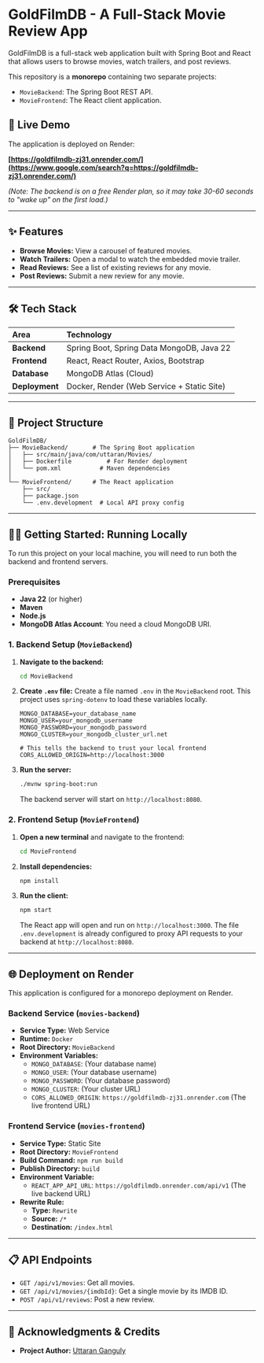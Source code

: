 # GoldFilmDB - A Full-Stack Movie Review App

GoldFilmDB is a full-stack web application built with Spring Boot and React that allows users to browse movies, watch trailers, and post reviews.

This repository is a **monorepo** containing two separate projects:

  * `MovieBackend`: The Spring Boot REST API.
  * `MovieFrontend`: The React client application.

## 🚀 Live Demo

The application is deployed on Render:

**[https://goldfilmdb-zj31.onrender.com/](https://www.google.com/search?q=https://goldfilmdb-zj31.onrender.com/)**

*(Note: The backend is on a free Render plan, so it may take 30-60 seconds to "wake up" on the first load.)*

-----

## ✨ Features

  * **Browse Movies:** View a carousel of featured movies.
  * **Watch Trailers:** Open a modal to watch the embedded movie trailer.
  * **Read Reviews:** See a list of existing reviews for any movie.
  * **Post Reviews:** Submit a new review for any movie.

-----

## 🛠 Tech Stack

| Area | Technology |
| :--- | :--- |
| **Backend** | Spring Boot, Spring Data MongoDB, Java 22 |
| **Frontend** | React, React Router, Axios, Bootstrap |
| **Database** | MongoDB Atlas (Cloud) |
| **Deployment** | Docker, Render (Web Service + Static Site) |

-----

## 📁 Project Structure

```
GoldFilmDB/
├── MovieBackend/       # The Spring Boot application
│   ├── src/main/java/com/uttaran/Movies/
│   ├── Dockerfile          # For Render deployment
│   └── pom.xml           # Maven dependencies
│
└── MovieFrontend/      # The React application
    ├── src/
    ├── package.json
    └── .env.development  # Local API proxy config
```

-----

## 🏃‍♂️ Getting Started: Running Locally

To run this project on your local machine, you will need to run both the backend and frontend servers.

### Prerequisites

  * **Java 22** (or higher)
  * **Maven**
  * **Node.js**
  * **MongoDB Atlas Account**: You need a cloud MongoDB URI.

### 1\. Backend Setup (`MovieBackend`)

1.  **Navigate to the backend:**

    ```bash
    cd MovieBackend
    ```

2.  **Create `.env` file:** Create a file named `.env` in the `MovieBackend` root. This project uses `spring-dotenv` to load these variables locally.

    ```
    MONGO_DATABASE=your_database_name
    MONGO_USER=your_mongodb_username
    MONGO_PASSWORD=your_mongodb_password
    MONGO_CLUSTER=your_mongodb_cluster_url.net

    # This tells the backend to trust your local frontend
    CORS_ALLOWED_ORIGIN=http://localhost:3000
    ```

3.  **Run the server:**

    ```bash
    ./mvnw spring-boot:run
    ```

    The backend server will start on `http://localhost:8080`.

### 2\. Frontend Setup (`MovieFrontend`)

1.  **Open a new terminal** and navigate to the frontend:

    ```bash
    cd MovieFrontend
    ```

2.  **Install dependencies:**

    ```bash
    npm install
    ```

3.  **Run the client:**

    ```bash
    npm start
    ```

    The React app will open and run on `http://localhost:3000`. The file `.env.development` is already configured to proxy API requests to your backend at `http://localhost:8080`.

-----

## 🌐 Deployment on Render

This application is configured for a monorepo deployment on Render.

### Backend Service (`movies-backend`)

  * **Service Type:** Web Service
  * **Runtime:** `Docker`
  * **Root Directory:** `MovieBackend`
  * **Environment Variables:**
      * `MONGO_DATABASE`: (Your database name)
      * `MONGO_USER`: (Your database username)
      * `MONGO_PASSWORD`: (Your database password)
      * `MONGO_CLUSTER`: (Your cluster URL)
      * `CORS_ALLOWED_ORIGIN`: `https://goldfilmdb-zj31.onrender.com` (The live frontend URL)

### Frontend Service (`movies-frontend`)

  * **Service Type:** Static Site
  * **Root Directory:** `MovieFrontend`
  * **Build Command:** `npm run build`
  * **Publish Directory:** `build`
  * **Environment Variable:**
      * `REACT_APP_API_URL`: `https://goldfilmdb.onrender.com/api/v1` (The live backend URL)
  * **Rewrite Rule:**
      * **Type:** `Rewrite`
      * **Source:** `/*`
      * **Destination:** `/index.html`

-----

## 📋 API Endpoints

  * `GET /api/v1/movies`: Get all movies.
  * `GET /api/v1/movies/{imdbId}`: Get a single movie by its IMDB ID.
  * `POST /api/v1/reviews`: Post a new review.

-----

## 👏 Acknowledgments & Credits

  * **Project Author:** [Uttaran Ganguly](https://www.google.com/search?q=https://github.com/uttaranganguly567)
